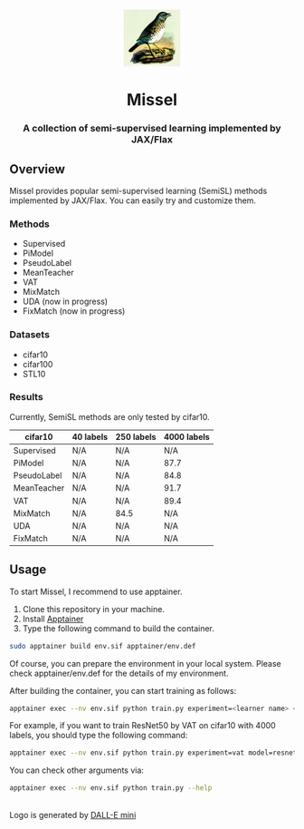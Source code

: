 <p align="center">
    <br>
    <img src="./figures/logo.png" height="100" width="100"/>
    <br>
</p>

<h1 align="center">Missel</h1>
<h3 align="center">A collection of semi-supervised learning implemented by JAX/Flax</h3>

## Overview

Missel provides popular semi-supervised learning (SemiSL) methods implemented by JAX/Flax. You can easily try and customize them.

### Methods
- Supervised
- PiModel
- PseudoLabel
- MeanTeacher
- VAT
- MixMatch
- UDA (now in progress)
- FixMatch (now in progress)

### Datasets
- cifar10
- cifar100
- STL10

### Results
Currently, SemiSL methods are only tested by cifar10.

| cifar10 | 40 labels | 250 labels | 4000 labels |
| ---- | ---- | ---- | ---- |
| Supervised | N/A | N/A | N/A |
| PiModel | N/A | N/A | 87.7 |
| PseudoLabel | N/A | N/A | 84.8 |
| MeanTeacher | N/A | N/A | 91.7 |
| VAT | N/A | N/A | 89.4 |
| MixMatch | N/A | 84.5 | N/A |
| UDA | N/A | N/A | N/A |
| FixMatch | N/A | N/A | N/A |

## Usage
To start Missel, I recommend to use apptainer.

1. Clone this repository in your machine.
2. Install [Apptainer](https://apptainer.org/docs/admin/main/installation.html#installation-on-linux)
3. Type the following command to build the container.
```bash
sudo apptainer build env.sif apptainer/env.def
```

Of course, you can prepare the environment in your local system. Please check apptainer/env.def for the details of my environment.

After building the container, you can start training as follows:
```bash
apptainer exec --nv env.sif python train.py experiment=<learner name> <other configs>
```

For example, if you want to train ResNet50 by VAT on cifar10 with 4000 labels, you should type the following command:
```bash
apptainer exec --nv env.sif python train.py experiment=vat model=resnet50 dataset=cifar10 dataset.num_labels=4000
```

You can check other arguments via:
```bash
apptainer exec --nv env.sif python train.py --help
```


<br>

<footer>
Logo is generated by <a target="_blank" href="https://huggingface.co/spaces/dalle-mini/dalle-mini">DALL-E mini</a>
</footer>